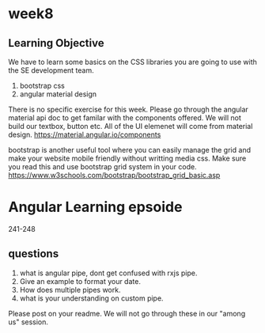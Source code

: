 # week8

## Learning Objective

We have to learn some basics on the CSS libraries you are going to use with the SE development team.

1. bootstrap css
2. angular material design

There is no specific exercise for this week. Please go through the angular material api doc to get familar with the components offered. We will not build our textbox, button etc. All of the UI elemenet will come from material design.
https://material.angular.io/components

bootstrap is another useful tool where you can easily manage the grid and make your website mobile friendly without writting media css. Make sure you read this and use bootstrap grid system in your code.
https://www.w3schools.com/bootstrap/bootstrap_grid_basic.asp

# Angular Learning epsoide

241-248

## questions

1. what is angular pipe, dont get confused with rxjs pipe.
2. Give an example to format your date.
3. How does multiple pipes work.
4. what is your understanding on custom pipe.

Please post on your readme. We will not go through these in our "among us" session.
